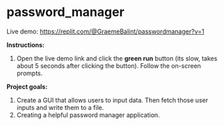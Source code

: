 # password_manager

Live demo: https://replit.com/@GraemeBalint/passwordmanager?v=1

**Instructions:**

1. Open the live demo link and click the **green run** button (its slow, takes about 5 seconds after clicking the button). Follow the on-screen prompts.

**Project goals:**
1. Create a GUI that allows users to input data. Then fetch those user inputs and write them to a file.
2. Creating a helpful password manager application.
